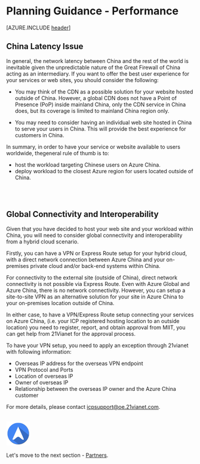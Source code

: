 <properties
	pageTitle="Global Customer Playbook planning-guidance-performance | Azure"
	description="Global Customer Playbook - guidance for the Performance area of the Planning Stage"
	services="global-customer-playbook"
	documentationCenter=""
	authors="jtong"
	manager="edwinc"
	editor=""
	tags="global-customer-playbook"/>

<tags
	ms.service="migration-lifecycle-planning"
	ms.workload=""
	ms.tgt_pltfrm=""
	ms.devlang="na"
	ms.topic="article"
	ms.date="12/26/2016"
	wacn.date="12/26/2016"
	wacn.lang="en"
	ms.author="jtong"/>


# Planning Guidance - Performance

[AZURE.INCLUDE [header](../../../includes/planning-guidance.md)]


## China Latency Issue

In general, the network latency between China and the rest of the world is inevitable given the unpredictable nature of the Great Firewall of China acting as an intermediary. If you want to offer the best user experience for your services or web sites, you should consider the following:
 
- You may think of the CDN as a possible solution for your website hosted outside of China. However, a global CDN does not have a Point of Presence (PoP) inside mainland China, only the CDN service in China does, but its coverage is limited to mainland China region only.
 
- You may need to consider having an individual web site hosted in China to serve your users in China. This will provide the best experience for customers in China.
 
In summary, in order to have your service or website available to users worldwide, thegeneral rule of thumb is to:

- host the workload targeting Chinese users on Azure China.
- deploy workload to the closest Azure region for users located outside of China.
</br>
</br>

## Global Connectivity and Interoperability

Given that you have decided to host your web site and your workload within China, you will need to consider global connectivity and interoperability from a hybrid cloud scenario.

Firstly, you can have a VPN or Express Route setup for your hybrid cloud, with a direct network connection between Azure China and your on-premises private cloud and/or back-end systems within China.

For connectivity to the external site (outside of China), direct network connectivity is not possible via Express Route. Even with Azure Global and Azure China, there is no network connectivity. However, you can setup a site-to-site VPN as an alternative solution for your site in Azure China to your on-premises location outside of China.

In either case, to have a VPN/Express Route setup connecting your services on Azure China, (i.e. your ICP registered hosting location to an outside location) you need to register, report, and obtain approval from MIIT, you can get help from 21Vianet for the approval process.

To have your VPN setup, you need to apply an exception through 21vianet with following information:

- Overseas IP address for the overseas VPN endpoint
- VPN Protocol and Ports
- Location of overseas IP
- Owner of overseas IP
- Relationship between the overseas IP owner and the Azure China customer

For more details, please contact icpsupport@oe.21vianet.com.
</br>
</br>

![navigation](../../media/navigation.png)

Let's move to the next section - [Partners](/solutions/global-customer/planning/guidance/partners/).

 
